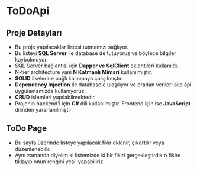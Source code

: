 # ToDoApi

## Proje Detayları
- Bu proje yapılacaklar listesi tutmamızı sağlıyor.
- Bu listeyi __SQL Server__ ile database de tutuyoruz ve böylece bilgiler kaybolmuyor.
- SQL Server bağlantısı için __Dapper ve SqlClient__ eklentileri kullanıldı.
- N-tier architecture yani __N Katmanlı Mimari__ kullanılmıştır.
- __SOLID__ ilkelerine bağlı kalınmaya çalışılmıştır.
- __Dependency Injection__ ile database'e ulaşılıyor ve oradan verileri alıp api uygulamamızda kullanıyoruz.
- __CRUD__ işlemleri yapılabilmektedir.
- Projenin backend'i için __C#__ dili kullanılmıştır. Frontend için ise __JavaScript__ dilinden yararlanılmıştır.

## ToDo Page
- Bu sayfa üzerinde listeye yapılacak fikir eklenir, çıkartılır veya düzenlenebilir.
- Aynı zamanda diyelim ki listemizde ki bir fikiri gerçekleştirdik o fikire tıklayıp onun rengini yeşil yapabiliriz.

